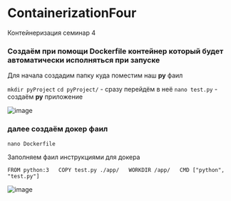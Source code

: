 # ContainerizationFour

Контейнеризация семинар 4

### Создаём при помощи Dockerfile контейнер который будет автоматически исполняться при запуске

Для начала создадим папку куда поместим наш __py__ фаил 

`mkdir pyProject`
`cd pyProject/` - сразу перейдём в неё
`nano test.py` - создаём __py__  приложение 


![image](https://github.com/ScherbakovM/ContainerizationFour/assets/109952823/ff6e437a-45b6-4985-828a-ba20e219e189)

### далее создаём докер фаил 

`nano Dockerfile` 

Заполняем фаил инструкциями для докера 


``FROM python:3  
COPY test.py ./app/  
WORKDIR /app/  
CMD ["python", "test.py"]  ``

![image](https://github.com/ScherbakovM/ContainerizationFour/assets/109952823/0645f248-10bd-403e-9c88-d31d99b0ecc0)







